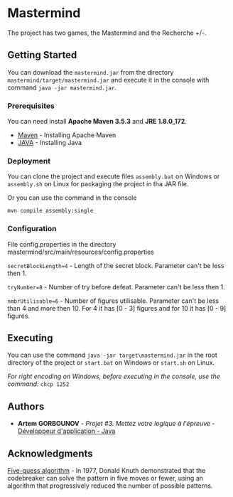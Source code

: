 # Mastermind

The project has two games, the Mastermind and the Recherche +/-.

## Getting Started

You can download the `mastermind.jar` from the directory  `mastermind/target/mastermind.jar` and execute it in the console with command `java -jar mastermind.jar`.

### Prerequisites

You can need install **Apache Maven 3.5.3** and **JRE 1.8.0_172**.

* [Maven](https://maven.apache.org/install.html) - Installing Apache Maven
* [JAVA](https://java.com/en/download/help/download_options.xml) - Installing Java

### Deployment

You can clone the project and execute files `assembly.bat` on Windows or `assembly.sh` on Linux for packaging the project in tha JAR file.

Or you can use the command in the console

```
mvn compile assembly:single
```
### Configuration

File config.properties in the directory  mastermind/src/main/resources/config.properties

`secretBlockLength=4` - Length of the secret block. Parameter can't be less then 1.

`tryNumber=8` - Number of try before defeat. Parameter can't be less then 1.

`nmbrUtilisable=6` - Number of figures utilisable. Parameter can't be less than 4 and more then 10. For 4 it has [0 - 3] figures and for 10 it has [0 - 9] figures.

## Executing

You can use the command `java -jar target\mastermind.jar` in the root directory of the project or `start.bat` on Windows or `start.sh` on Linux.

_For right encoding on Windows, before executing in the console, use the command:_ `chcp 1252`

## Authors

* **Artem GORBOUNOV** - *Projet #3. Mettez votre logique à l'épreuve* - [Développeur d'application - Java](https://openclassrooms.com/fr/paths/88-developpeur-dapplication-java)

## Acknowledgments

[Five-guess algorithm](http://www.cs.uni.edu/~wallingf/teaching/cs3530/resources/knuth-mastermind.pdf) - In 1977, Donald Knuth demonstrated that the codebreaker can solve the pattern in five moves or fewer, using an algorithm that progressively reduced the number of possible patterns.
